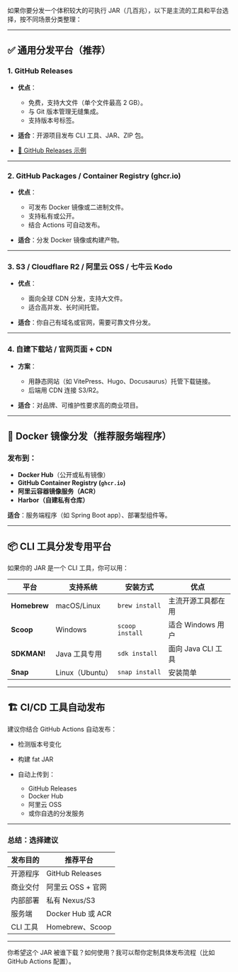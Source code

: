 如果你要分发一个体积较大的可执行 JAR（几百兆），以下是主流的工具和平台选择，按不同场景分类整理：

---

## ✅ 通用分发平台（推荐）

### 1. **GitHub Releases**

* **优点**：

    * 免费，支持大文件（单个文件最高 2 GB）。
    * 与 Git 版本管理无缝集成。
    * 支持版本号标签。
* **适合**：开源项目发布 CLI 工具、JAR、ZIP 包。
* [🔗 GitHub Releases 示例](https://github.com/actions/runner/releases)

---

### 2. **GitHub Packages / Container Registry (ghcr.io)**

* **优点**：

    * 可发布 Docker 镜像或二进制文件。
    * 支持私有或公开。
    * 结合 Actions 可自动发布。
* **适合**：分发 Docker 镜像或构建产物。

---

### 3. **S3 / Cloudflare R2 / 阿里云 OSS / 七牛云 Kodo**

* **优点**：

    * 面向全球 CDN 分发，支持大文件。
    * 适合高并发、长时间托管。
* **适合**：你自己有域名或官网，需要可靠文件分发。

---

### 4. **自建下载站 / 官网页面 + CDN**

* **方案**：

    * 用静态网站（如 VitePress、Hugo、Docusaurus）托管下载链接。
    * 后端用 CDN 连接 S3/R2。
* **适合**：对品牌、可维护性要求高的商业项目。

---

## 🐳 Docker 镜像分发（推荐服务端程序）

### 发布到：

* **Docker Hub**（公开或私有镜像）
* **GitHub Container Registry (`ghcr.io`)**
* **阿里云容器镜像服务（ACR）**
* **Harbor（自建私有仓库）**

**适合**：服务端程序（如 Spring Boot app）、部署型组件等。

---

## 📦 CLI 工具分发专用平台

如果你的 JAR 是一个 CLI 工具，你可以用：

| 平台           | 支持系统          | 安装方式            | 优点             |
| ------------ | ------------- | --------------- | -------------- |
| **Homebrew** | macOS/Linux   | `brew install`  | 主流开源工具都在用      |
| **Scoop**    | Windows       | `scoop install` | 适合 Windows 用户  |
| **SDKMAN!**  | Java 工具专用     | `sdk install`   | 面向 Java CLI 工具 |
| **Snap**     | Linux（Ubuntu） | `snap install`  | 安装简单           |

---

## 🏗️ CI/CD 工具自动发布

建议你结合 GitHub Actions 自动发布：

* 检测版本号变化
* 构建 fat JAR
* 自动上传到：

    * GitHub Releases
    * Docker Hub
    * 阿里云 OSS
    * 或你自选的分发服务

---

### 总结：选择建议

| 发布目的   | 推荐平台             |
| ------ | ---------------- |
| 开源程序   | GitHub Releases  |
| 商业交付   | 阿里云 OSS + 官网     |
| 内部部署   | 私有 Nexus/S3      |
| 服务端    | Docker Hub 或 ACR |
| CLI 工具 | Homebrew、Scoop   |

---

你希望这个 JAR 被谁下载？如何使用？我可以帮你定制具体发布流程（比如 GitHub Actions 配置）。
